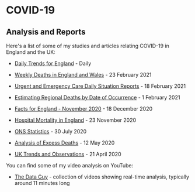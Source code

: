 # COVID-19

## Analysis and Reports


Here's a list of some of my studies and articles relating COVID-19 in England and the UK:

- [Daily Trends for England](daily-trends/README.md) - Daily

- [Weekly Deaths in England and Wales](weekly-deaths/README.md) - 23 February 2021

- [Urgent and Emergency Care Daily Situation Reports](uec-sitreps/README.md) - 18 February 2021

- [Estimating Regional Deaths by Date of Occurrence](estimating-regional-occurrences/README.md) - 1 February 2021

- [Facts for England - November 2020](facts-england.md) - 18 December 2020

- [Hospital Mortality in England](hospital-mortality-rates.md) - 23 November 2020

- [ONS Statistics](https://logiqx.github.io/ons-stats/) - 30 July 2020

- [Analysis of Excess Deaths](https://logiqx.github.io/ons-stats/data_prep/) - 12 May 2020

- [UK Trends and Observations](uk-trends-and-observations.md) - 21 April 2020

You can find some of my video analysis on YouTube:

- [The Data Guy](https://www.youtube.com/channel/UC5ZYmsNjBqZSG9efLz_33eQ) - collection of videos showing real-time analysis, typically around 11 minutes long

